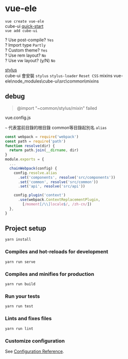 # vue-ele

`vue create vue-ele`  
cube-ui [quick-start](https://didi.github.io/cube-ui/#/zh-CN/docs/quick-start)  
`vue add cube-ui`  

? Use post-compile? `Yes`  
? Import type `Partly`  
? Custom theme? `Yes`  
? Use rem layout? `No`  
? Use vw layout? (y/N) `No`  

[stylus](https://stylus-lang.com/)  
cube-ui 會安裝 `stylus` `stylus-loader` `Reset CSS`
mixins vue-ele\node_modules\cube-ui\src\common\mixins

## debug

> @import "~common/stylus/mixin" failed

vue.config.js

`~` 代表當前目錄的根目錄
common等目錄起別名 `alias`

```js
const webpack = require('webpack')
const path = require('path')
function resolve(dir) {
  return path.join(__dirname, dir)
}
module.exports = {
  ...
  chainWebpack(config) {
    config.resolve.alias
      .set('components', resolve('src/components'))
      .set('common', resolve('src/common'))
      .set('api', resolve('src/api'))

    config.plugin('context')
      .use(webpack.ContextReplacementPlugin,
        [/moment[/\\]locale$/, /zh-cn/])
  },
}
```

## Project setup
```
yarn install
```

### Compiles and hot-reloads for development
```
yarn run serve
```

### Compiles and minifies for production
```
yarn run build
```

### Run your tests
```
yarn run test
```

### Lints and fixes files
```
yarn run lint
```

### Customize configuration
See [Configuration Reference](https://cli.vuejs.org/config/).
